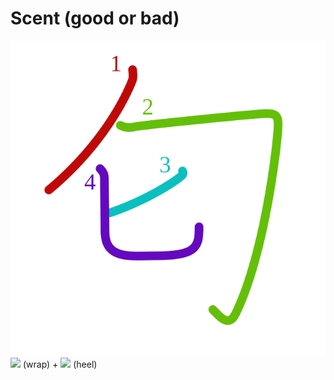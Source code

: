 # Scent (good or bad)
![匂](../kanji-colorize/5302.svg)
![](http://www.kanjidamage.com/assets/radsmall/wrap-86aa15479e6390b02816855f88f6873be3d5231d32d8588e2e0570221173e67c.jpg) (wrap) + ![](http://www.kanjidamage.com/assets/radsmall/heel-0acd8a2dcfb8f1e2c1176988930304ca2068274380df008fc4d05b4e6f6332c2.jpg) (heel)